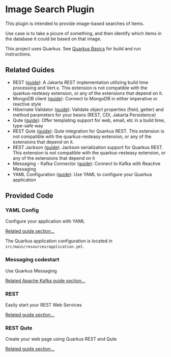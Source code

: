 # Image Search Plugin

This plugin is intended to provide image-based searches of items.

Use case is to take a picure of something, and then identify which items in the database it could be based on that image.


This project uses Quarkus. See [Quarkus Basics](../../docs/QuarkusBasics.md) for build and run instructions.

## Related Guides

- REST ([guide](https://quarkus.io/guides/rest)): A Jakarta REST implementation utilizing build time processing and Vert.x. This extension is not compatible with the quarkus-resteasy extension, or any of the extensions that depend on it.
- MongoDB client ([guide](https://quarkus.io/guides/mongodb)): Connect to MongoDB in either imperative or reactive style
- Hibernate Validator ([guide](https://quarkus.io/guides/validation)): Validate object properties (field, getter) and method parameters for your beans (REST, CDI, Jakarta Persistence)
- Qute ([guide](https://quarkus.io/guides/qute)): Offer templating support for web, email, etc in a build time, type-safe way
- REST Qute ([guide](https://quarkus.io/guides/qute-reference#rest_integration)): Qute integration for Quarkus REST. This extension is not compatible with the quarkus-resteasy extension, or any of the extensions that depend on it.
- REST Jackson ([guide](https://quarkus.io/guides/rest#json-serialisation)): Jackson serialization support for Quarkus REST. This extension is not compatible with the quarkus-resteasy extension, or any of the extensions that depend on it
- Messaging - Kafka Connector ([guide](https://quarkus.io/guides/kafka-getting-started)): Connect to Kafka with Reactive Messaging
- YAML Configuration ([guide](https://quarkus.io/guides/config-yaml)): Use YAML to configure your Quarkus application

## Provided Code

### YAML Config

Configure your application with YAML

[Related guide section...](https://quarkus.io/guides/config-reference#configuration-examples)

The Quarkus application configuration is located in `src/main/resources/application.yml`.

### Messaging codestart

Use Quarkus Messaging

[Related Apache Kafka guide section...](https://quarkus.io/guides/kafka-reactive-getting-started)


### REST

Easily start your REST Web Services

[Related guide section...](https://quarkus.io/guides/getting-started-reactive#reactive-jax-rs-resources)

### REST Qute

Create your web page using Quarkus REST and Qute

[Related guide section...](https://quarkus.io/guides/qute#type-safe-templates)
